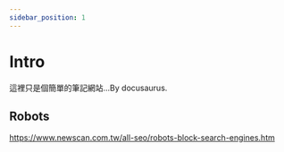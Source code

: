 ```yaml
---
sidebar_position: 1
---
```


# Intro

這裡只是個簡單的筆記網站...By docusaurus.

## Robots
https://www.newscan.com.tw/all-seo/robots-block-search-engines.htm